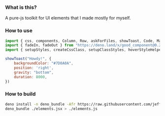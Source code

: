 ### What is this?

A pure-js toolkit for UI elements that I made mostly for myself.


### How to use

```js
import { css, components, Column, Row, askForFiles, showToast, Code, Markdown, Input, Button, Checkbox, Dropdown, popUp, Toastify, cx, } from "https://deno.land/x/good_component@0.2.1/elements.js"
import { fadeIn, fadeOut } from "https://deno.land/x/good_component@0.2.1/main/animations.js"
import { setupStyles, createCssClass, setupClassStyles, hoverStyleHelper, combineClasses, mergeStyles } from "https://deno.land/x/good_component@0.2.1/main/helpers.js"

showToast("Howdy!", {
    backgroundColor: "#7D0A0A",
    position: 'right',
    gravity: "bottom",
    duration: 8000,
})
```

### How to build

```sh
deno install -n deno_bundle -Afr https://raw.githubusercontent.com/jeff-hykin/deno_bundle/master/main.js
deno_bundle ./elements.jsx > ./elements.js
```